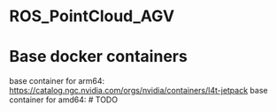 # ROS_PointCloud_AGV

# Base docker containers

base container for arm64: https://catalog.ngc.nvidia.com/orgs/nvidia/containers/l4t-jetpack
base container for amd64: # TODO
